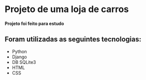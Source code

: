 # Projeto de uma loja de carros
#### Projeto foi feito para estudo

## Foram utilizadas as seguintes tecnologias:
- Python
- Django
- DB SQLite3
- HTML
- CSS